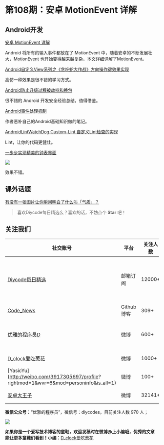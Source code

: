 # 第108期：安卓 MotionEvent 详解

## Android开发

[安卓 MotionEvent 详解](http://www.diycode.cc/topics/392)

Android 将所有的输入事件都放在了 MotionEvent 中，随着安卓的不断发展壮大，MotionEvent 也开始变得越来越复杂，本文详细详解了MotionEvent。


[Android自定义View系列之《贪吃蛇大作战》方向操作键效果实现](http://www.jianshu.com/p/c8e4add4780a)

高仿一种效果是很不错的学习方式。

[Android防止升级过程被劫持和换包](http://www.jianshu.com/p/2767a66968fe)

很不错的 Android 开发安全经验总结，值得借鉴。

[Android事件处理机制](http://blog.csdn.net/aiyuan1996/article/details/52926364)

作者恶补自己的Android基础知识做的笔记。

[AndroidLintWatchDog Custom-Lint 自定义Lint检查的实现](http://alexq.farbox.com/post/andrlintwatchdog-custom-lint-zi-ding-yi-lint-ti-gao-dai-ma-zhi-liang)

Lint，让你的代码更健壮。

[一步步实现精美的钟表界面](http://blog.csdn.net/qq_26971803/article/details/52061943)

![](http://img.blog.csdn.net/20160729095537051)

效果不错。

## 课外话题

[有没有一张图片让你瞬间明白了什么叫「气质」？](https://www.zhihu.com/question/39731953)

> 喜欢Diycode每日精选么？喜欢的话，不妨点个 **Star** 吧！

## 关注我们

| 社交账号  |  平台  | 关注人数 | 说明 |
| -------- | -------- | -------- | -------- |
| [Diycode每日精选](http://list.qq.com/cgi-bin/qf_invite?id=d469993d2c888e971c0fbb2309c4d84256968386b126b967)|   邮箱订阅  | 12000+ | 每日分享一次Android、iOS、Swfit技术干货  |
| [Code_News](https://github.com/DiyCodes/code_news) |    Github博客  |309+ | 每日邮件推送列表  |
| [优雅的程序员D](http://weibo.com/u/5891258264) |   微博  | 600+ | 官方微博，每日分享开源信息  |
| [D_clock爱吃葱花](http://weibo.com/u/2480694892)  |   微博  | 1000+ | 日报发起人  |
|[YasicYu](http://weibo.com/3917305697/profile? rightmod=1&wvr=6&mod=personinfo&is_all=1)  |   微博  | 100+ | 日报发起人  |
|[安卓大王子](http://weibo.com/apkbus/)   |   微博  | 32141+ | 日报发起人  |



**微信公众号：**“优雅的程序员”，微信号：diycodes，目前关注人数 970 人；

![](http://upload-images.jianshu.io/upload_images/1846413-b42abfa70f909099.jpg?imageMogr2/auto-orient/strip%7CimageView2/2/w/1240)

**如果你是一个爱写技术博客的童鞋，欢迎发稿时在微博@上小编哦，优秀的文章能让更多童鞋们看到！小编：**[D_clock爱吃葱花](http://weibo.com/2480694892/profile?rightmod=1&wvr=6&mod=personinfo&is_all=1)
